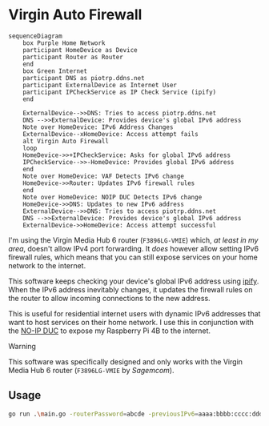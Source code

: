 # Virgin Auto Firewall

```mermaid
sequenceDiagram
    box Purple Home Network
    participant HomeDevice as Device
    participant Router as Router
    end
    box Green Internet
    participant DNS as piotrp.ddns.net
    participant ExternalDevice as Internet User
    participant IPCheckService as IP Check Service (ipify)
    end

    ExternalDevice-->>DNS: Tries to access piotrp.ddns.net
    DNS -->>ExternalDevice: Provides device's global IPv6 address
    Note over HomeDevice: IPv6 Address Changes
    ExternalDevice--xHomeDevice: Access attempt fails
    alt Virgin Auto Firewall
    loop
    HomeDevice->>+IPCheckService: Asks for global IPv6 address
    IPCheckService-->>-HomeDevice: Provides global IPv6 address
    end
    Note over HomeDevice: VAF Detects IPv6 change
    HomeDevice->>Router: Updates IPv6 firewall rules
    end
    Note over HomeDevice: NOIP DUC Detects IPv6 change
    HomeDevice->>DNS: Updates to new IPv6 address
    ExternalDevice-->>DNS: Tries to access piotrp.ddns.net
    DNS -->>ExternalDevice: Provides device's global IPv6 address
    ExternalDevice->>HomeDevice: Access attempt successful

```

I'm using the Virgin Media Hub 6 router (`F3896LG-VMIE`) which, *at least in my area*,
doesn't allow IPv4 port forwarding. It *does* however allow setting IPv6 firewall
rules, which means that you can still expose services on your home network to the internet.

This software keeps checking your device's global IPv6 address using [ipify](https://www.ipify.org/). When the IPv6 address inevitably changes, it updates the firewall rules on the router to allow incoming connections to the new address.

This is useful for residential internet users with dynamic IPv6 addresses
that want to host services on their home network. I use this in conjunction
with the [NO-IP DUC](https://www.noip.com/support/knowledgebase/automatic-ipv6-updates-linux-duc) to expose my Raspberry Pi 4B to the internet.

> [!WARNING]
> This software was specifically designed and only works with the Virgin
> Media Hub 6 router (`F3896LG-VMIE` by *Sagemcom*).

## Usage

```bash
go run .\main.go -routerPassword=abcde -previousIPv6=aaaa:bbbb:cccc:dddd:aaaa:bbbb:cccc:dddd
```
